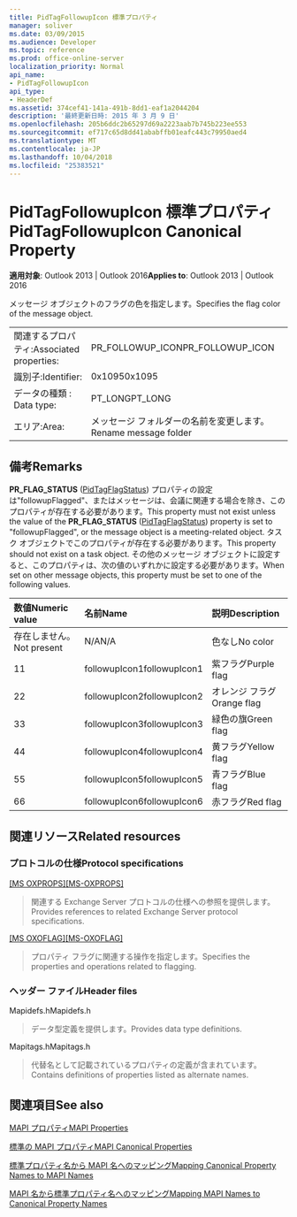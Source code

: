 ```yaml
---
title: PidTagFollowupIcon 標準プロパティ
manager: soliver
ms.date: 03/09/2015
ms.audience: Developer
ms.topic: reference
ms.prod: office-online-server
localization_priority: Normal
api_name:
- PidTagFollowupIcon
api_type:
- HeaderDef
ms.assetid: 374cef41-141a-491b-8dd1-eaf1a2044204
description: '最終更新日時: 2015 年 3 月 9 日'
ms.openlocfilehash: 205b6ddc2b65297d69a2223aab7b745b223ee553
ms.sourcegitcommit: ef717c65d8dd41ababffb01eafc443c79950aed4
ms.translationtype: MT
ms.contentlocale: ja-JP
ms.lasthandoff: 10/04/2018
ms.locfileid: "25383521"
---
```

# <a name="pidtagfollowupicon-canonical-property"></a><span data-ttu-id="2c985-103">PidTagFollowupIcon 標準プロパティ</span><span class="sxs-lookup"><span data-stu-id="2c985-103">PidTagFollowupIcon Canonical Property</span></span>

  
  
<span data-ttu-id="2c985-104">**適用対象**: Outlook 2013 | Outlook 2016</span><span class="sxs-lookup"><span data-stu-id="2c985-104">**Applies to**: Outlook 2013 | Outlook 2016</span></span> 
  
<span data-ttu-id="2c985-105">メッセージ オブジェクトのフラグの色を指定します。</span><span class="sxs-lookup"><span data-stu-id="2c985-105">Specifies the flag color of the message object.</span></span>
  
|||
|:-----|:-----|
|<span data-ttu-id="2c985-106">関連するプロパティ:</span><span class="sxs-lookup"><span data-stu-id="2c985-106">Associated properties:</span></span>  <br/> |<span data-ttu-id="2c985-107">PR_FOLLOWUP_ICON</span><span class="sxs-lookup"><span data-stu-id="2c985-107">PR_FOLLOWUP_ICON</span></span>  <br/> |
|<span data-ttu-id="2c985-108">識別子:</span><span class="sxs-lookup"><span data-stu-id="2c985-108">Identifier:</span></span>  <br/> |<span data-ttu-id="2c985-109">0x1095</span><span class="sxs-lookup"><span data-stu-id="2c985-109">0x1095</span></span>  <br/> |
|<span data-ttu-id="2c985-110">データの種類 : </span><span class="sxs-lookup"><span data-stu-id="2c985-110">Data type:</span></span>  <br/> |<span data-ttu-id="2c985-111">PT_LONG</span><span class="sxs-lookup"><span data-stu-id="2c985-111">PT_LONG</span></span>  <br/> |
|<span data-ttu-id="2c985-112">エリア:</span><span class="sxs-lookup"><span data-stu-id="2c985-112">Area:</span></span>  <br/> |<span data-ttu-id="2c985-113">メッセージ フォルダーの名前を変更します。</span><span class="sxs-lookup"><span data-stu-id="2c985-113">Rename message folder</span></span>  <br/> |
   
## <a name="remarks"></a><span data-ttu-id="2c985-114">備考</span><span class="sxs-lookup"><span data-stu-id="2c985-114">Remarks</span></span>

<span data-ttu-id="2c985-115">**PR_FLAG_STATUS** ([PidTagFlagStatus](pidtagflagstatus-canonical-property.md)) プロパティの設定は"followupFlagged"、またはメッセージは、会議に関連する場合を除き、このプロパティが存在する必要があります。</span><span class="sxs-lookup"><span data-stu-id="2c985-115">This property must not exist unless the value of the **PR_FLAG_STATUS** ([PidTagFlagStatus](pidtagflagstatus-canonical-property.md)) property is set to "followupFlagged", or the message object is a meeting-related object.</span></span> <span data-ttu-id="2c985-116">タスク オブジェクトでこのプロパティが存在する必要があります。</span><span class="sxs-lookup"><span data-stu-id="2c985-116">This property should not exist on a task object.</span></span> <span data-ttu-id="2c985-117">その他のメッセージ オブジェクトに設定すると、このプロパティは、次の値のいずれかに設定する必要があります。</span><span class="sxs-lookup"><span data-stu-id="2c985-117">When set on other message objects, this property must be set to one of the following values.</span></span>
  
|<span data-ttu-id="2c985-118">**数値**</span><span class="sxs-lookup"><span data-stu-id="2c985-118">**Numeric value**</span></span>|<span data-ttu-id="2c985-119">**名前**</span><span class="sxs-lookup"><span data-stu-id="2c985-119">**Name**</span></span>|<span data-ttu-id="2c985-120">**説明**</span><span class="sxs-lookup"><span data-stu-id="2c985-120">**Description**</span></span>|
|:-----|:-----|:-----|
|<span data-ttu-id="2c985-121">存在しません。</span><span class="sxs-lookup"><span data-stu-id="2c985-121">Not present</span></span>  <br/> |<span data-ttu-id="2c985-122">N/A</span><span class="sxs-lookup"><span data-stu-id="2c985-122">N/A</span></span>  <br/> |<span data-ttu-id="2c985-123">色なし</span><span class="sxs-lookup"><span data-stu-id="2c985-123">No color</span></span>  <br/> |
|<span data-ttu-id="2c985-124">1</span><span class="sxs-lookup"><span data-stu-id="2c985-124">1</span></span>  <br/> |<span data-ttu-id="2c985-125">followupIcon1</span><span class="sxs-lookup"><span data-stu-id="2c985-125">followupIcon1</span></span>  <br/> |<span data-ttu-id="2c985-126">紫フラグ</span><span class="sxs-lookup"><span data-stu-id="2c985-126">Purple flag</span></span>  <br/> |
|<span data-ttu-id="2c985-127">2</span><span class="sxs-lookup"><span data-stu-id="2c985-127">2</span></span>  <br/> |<span data-ttu-id="2c985-128">followupIcon2</span><span class="sxs-lookup"><span data-stu-id="2c985-128">followupIcon2</span></span>  <br/> |<span data-ttu-id="2c985-129">オレンジ フラグ</span><span class="sxs-lookup"><span data-stu-id="2c985-129">Orange flag</span></span>  <br/> |
|<span data-ttu-id="2c985-130">3</span><span class="sxs-lookup"><span data-stu-id="2c985-130">3</span></span>  <br/> |<span data-ttu-id="2c985-131">followupIcon3</span><span class="sxs-lookup"><span data-stu-id="2c985-131">followupIcon3</span></span>  <br/> |<span data-ttu-id="2c985-132">緑色の旗</span><span class="sxs-lookup"><span data-stu-id="2c985-132">Green flag</span></span>  <br/> |
|<span data-ttu-id="2c985-133">4</span><span class="sxs-lookup"><span data-stu-id="2c985-133">4</span></span>  <br/> |<span data-ttu-id="2c985-134">followupIcon4</span><span class="sxs-lookup"><span data-stu-id="2c985-134">followupIcon4</span></span>  <br/> |<span data-ttu-id="2c985-135">黄フラグ</span><span class="sxs-lookup"><span data-stu-id="2c985-135">Yellow flag</span></span>  <br/> |
|<span data-ttu-id="2c985-136">5</span><span class="sxs-lookup"><span data-stu-id="2c985-136">5</span></span>  <br/> |<span data-ttu-id="2c985-137">followupIcon5</span><span class="sxs-lookup"><span data-stu-id="2c985-137">followupIcon5</span></span>  <br/> |<span data-ttu-id="2c985-138">青フラグ</span><span class="sxs-lookup"><span data-stu-id="2c985-138">Blue flag</span></span>  <br/> |
|<span data-ttu-id="2c985-139">6</span><span class="sxs-lookup"><span data-stu-id="2c985-139">6</span></span>  <br/> |<span data-ttu-id="2c985-140">followupIcon6</span><span class="sxs-lookup"><span data-stu-id="2c985-140">followupIcon6</span></span>  <br/> |<span data-ttu-id="2c985-141">赤フラグ</span><span class="sxs-lookup"><span data-stu-id="2c985-141">Red flag</span></span>  <br/> |
   
## <a name="related-resources"></a><span data-ttu-id="2c985-142">関連リソース</span><span class="sxs-lookup"><span data-stu-id="2c985-142">Related resources</span></span>

### <a name="protocol-specifications"></a><span data-ttu-id="2c985-143">プロトコルの仕様</span><span class="sxs-lookup"><span data-stu-id="2c985-143">Protocol specifications</span></span>

<span data-ttu-id="2c985-144">[[MS OXPROPS]](https://msdn.microsoft.com/library/f6ab1613-aefe-447d-a49c-18217230b148%28Office.15%29.aspx)</span><span class="sxs-lookup"><span data-stu-id="2c985-144">[[MS-OXPROPS]](https://msdn.microsoft.com/library/f6ab1613-aefe-447d-a49c-18217230b148%28Office.15%29.aspx)</span></span>
  
> <span data-ttu-id="2c985-145">関連する Exchange Server プロトコルの仕様への参照を提供します。</span><span class="sxs-lookup"><span data-stu-id="2c985-145">Provides references to related Exchange Server protocol specifications.</span></span>
    
<span data-ttu-id="2c985-146">[[MS OXOFLAG]](https://msdn.microsoft.com/library/f1e50be4-ed30-4c2a-b5cb-8ff3aaaf9b91%28Office.15%29.aspx)</span><span class="sxs-lookup"><span data-stu-id="2c985-146">[[MS-OXOFLAG]](https://msdn.microsoft.com/library/f1e50be4-ed30-4c2a-b5cb-8ff3aaaf9b91%28Office.15%29.aspx)</span></span>
  
> <span data-ttu-id="2c985-147">プロパティ フラグに関連する操作を指定します。</span><span class="sxs-lookup"><span data-stu-id="2c985-147">Specifies the properties and operations related to flagging.</span></span>
    
### <a name="header-files"></a><span data-ttu-id="2c985-148">ヘッダー ファイル</span><span class="sxs-lookup"><span data-stu-id="2c985-148">Header files</span></span>

<span data-ttu-id="2c985-149">Mapidefs.h</span><span class="sxs-lookup"><span data-stu-id="2c985-149">Mapidefs.h</span></span>
  
> <span data-ttu-id="2c985-150">データ型定義を提供します。</span><span class="sxs-lookup"><span data-stu-id="2c985-150">Provides data type definitions.</span></span>
    
<span data-ttu-id="2c985-151">Mapitags.h</span><span class="sxs-lookup"><span data-stu-id="2c985-151">Mapitags.h</span></span>
  
> <span data-ttu-id="2c985-152">代替名として記載されているプロパティの定義が含まれています。</span><span class="sxs-lookup"><span data-stu-id="2c985-152">Contains definitions of properties listed as alternate names.</span></span>
    
## <a name="see-also"></a><span data-ttu-id="2c985-153">関連項目</span><span class="sxs-lookup"><span data-stu-id="2c985-153">See also</span></span>



[<span data-ttu-id="2c985-154">MAPI プロパティ</span><span class="sxs-lookup"><span data-stu-id="2c985-154">MAPI Properties</span></span>](mapi-properties.md)
  
[<span data-ttu-id="2c985-155">標準の MAPI プロパティ</span><span class="sxs-lookup"><span data-stu-id="2c985-155">MAPI Canonical Properties</span></span>](mapi-canonical-properties.md)
  
[<span data-ttu-id="2c985-156">標準プロパティ名から MAPI 名へのマッピング</span><span class="sxs-lookup"><span data-stu-id="2c985-156">Mapping Canonical Property Names to MAPI Names</span></span>](mapping-canonical-property-names-to-mapi-names.md)
  
[<span data-ttu-id="2c985-157">MAPI 名から標準プロパティ名へのマッピング</span><span class="sxs-lookup"><span data-stu-id="2c985-157">Mapping MAPI Names to Canonical Property Names</span></span>](mapping-mapi-names-to-canonical-property-names.md)

